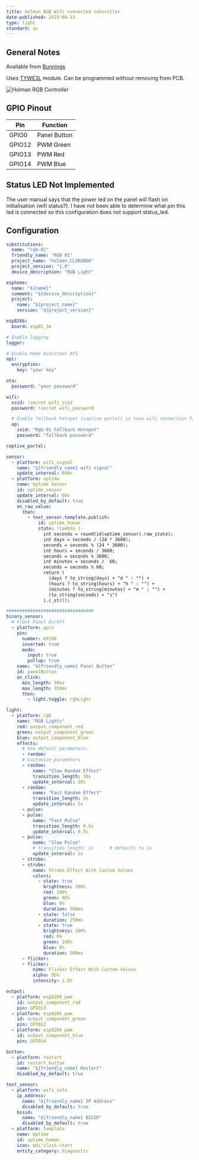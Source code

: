 ```yaml
---
title: Holman RGB Wifi connected cotnroller
date-published: 2023-04-13
type: light
standard: au
---
```


## General Notes

Available from [Bunnings](https://www.bunnings.com.au/holman-rgb-wi-fi-garden-light-controller_p0189462)

Uses [TYWE3L](https://developer.tuya.com/en/docs/iot/wifie3lpinmodule?id=K9605uj1ar87n) module.
Can be programmed without removing from PCB.

![Holman RGB Controller](holman-rgb-controller.png "RGB Controller")

## GPIO Pinout

| Pin    | Function                  |
| ------ | ------------------------- |
| GPIO0  |  Panel Button             |
| GPIO12 |  PWM Green                |
| GPIO13 |  PWM Red                  |
| GPIO14 |  PWM Blue                 |

## Status LED Not Implemented

The user manual says that the power led on the panel will flash on initialisation (wifi status?). I have not been able to determine what pin this led is connected so this configuration does not support status_led.

## Configuration

```yaml
substitutions:
  name: "rgb-01"
  friendly_name: "RGB 01"
  project_name: "holman.CLXRGB60"
  project_version: "1.0"
  device_description: "RGB Light"

esphome:
  name: "${name}"
  comment: "${device_description}"
  project:
    name: "${project_name}"
    version: "${project_version}"

esp8266:
  board: esp01_1m

# Enable logging
logger:

# Enable Home Assistant API
api:
  encryption:
    key: "your key"

ota:
  password: "your password"

wifi:
  ssid: !secret wifi_ssid
  password: !secret wifi_password

  # Enable fallback hotspot (captive portal) in case wifi connection fails
  ap:
    ssid: "Rgb-01 Fallback Hotspot"
    password: "fallback password"

captive_portal:

sensor:
  - platform: wifi_signal
    name: "${friendly_name} wifi signal"
    update_interval: 600s
  - platform: uptime
    name: Uptime Sensor
    id: uptime_sensor
    update_interval: 60s
    disabled_by_default: true
    on_raw_value:
      then:
        - text_sensor.template.publish:
            id: uptime_human
            state: !lambda |-
              int seconds = round(id(uptime_sensor).raw_state);
              int days = seconds / (24 * 3600);
              seconds = seconds % (24 * 3600);
              int hours = seconds / 3600;
              seconds = seconds % 3600;
              int minutes = seconds /  60;
              seconds = seconds % 60;
              return (
                (days ? to_string(days) + "d " : "") +
                (hours ? to_string(hours) + "h " : "") +
                (minutes ? to_string(minutes) + "m " : "") +
                (to_string(seconds) + "s")
              ).c_str();

#################################
binary_sensor:
  # Front Panel On/Off
  - platform: gpio
    pin:
      number: GPIO0
      inverted: true
      mode:
        input: true
        pullup: true
    name: "${friendly_name} Panel Button"
    id: panelButton
    on_click:
      min_length: 50ms
      max_length: 350ms
      then:
        - light.toggle: rgbLight

light:
  - platform: rgb
    name: "RGB Lights"
    red: output_component_red
    green: output_component_green
    blue: output_component_blue
    effects:
      # Use default parameters:
      - random:
      # Customize parameters
      - random:
          name: "Slow Random Effect"
          transition_length: 30s
          update_interval: 30s
      - random:
          name: "Fast Random Effect"
          transition_length: 4s
          update_interval: 5s
      - pulse:
      - pulse:
          name: "Fast Pulse"
          transition_length: 0.5s
          update_interval: 0.5s
      - pulse:
          name: "Slow Pulse"
          # transition_length: 1s      # defaults to 1s
          update_interval: 2s
      - strobe:
      - strobe:
          name: Strobe Effect With Custom Values
          colors:
            - state: true
              brightness: 100%
              red: 100%
              green: 90%
              blue: 0%
              duration: 500ms
            - state: false
              duration: 250ms
            - state: true
              brightness: 100%
              red: 0%
              green: 100%
              blue: 0%
              duration: 500ms
      - flicker:
      - flicker:
          name: Flicker Effect With Custom Values
          alpha: 95%
          intensity: 1.5%

output:
  - platform: esp8266_pwm
    id: output_component_red
    pin: GPIO13
  - platform: esp8266_pwm
    id: output_component_green
    pin: GPIO12
  - platform: esp8266_pwm
    id: output_component_blue
    pin: GPIO14

button:
  - platform: restart
    id: restart_button
    name: "${friendly_name} Restart"
    disabled_by_default: true

text_sensor:
  - platform: wifi_info
    ip_address:
      name: "${friendly_name} IP Address"
      disabled_by_default: true
    bssid:
      name: "${friendly_name} BSSID"
      disabled_by_default: true
  - platform: template
    name: Uptime
    id: uptime_human
    icon: mdi:clock-start
    entity_category: diagnostic
```
